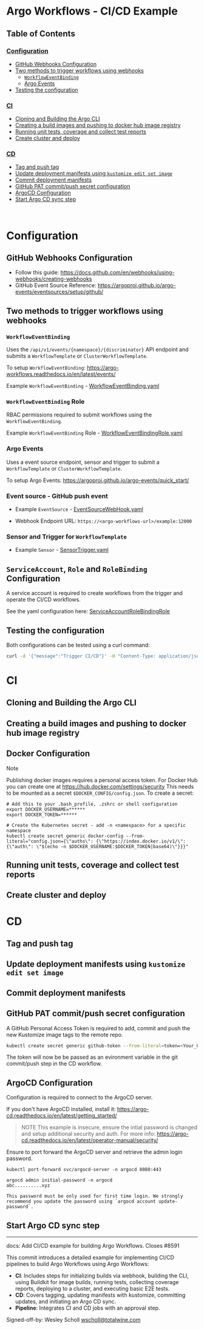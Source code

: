 # Argo Workflows - CI/CD Example

## Table of Contents

 ### [Configuration](#configuration-1)
- [GitHub Webhooks Configuration](#gitHub-webhooks-configuration)
- [Two methods to trigger workflows using webhooks](#two-methods-to-trigger-workflows-using-webhooks)
  - [`WorkflowEventBinding`](#workfloweventbinding) 
  - [Argo Events](#argo-events)
- [Testing the configuration](#testing-the-configuration)

### [CI](#ci-1)
- [Cloning and Building the Argo CLI](#cloning-and-building-the-argo-cli)
- [Creating a build images and pushing to docker hub image registry](#creating-a-build-images-and-pushing-to-docker-hub-image-registry)
- [Running unit tests, coverage and collect test reports](#running-unit-tests-coverage-and-collect-test-reports)
- [Create cluster and deploy](#create-cluster-and-deploy)

### [CD](#cd-1)
- [Tag and push tag](#tag-and-push-tag)
- [Update deployment manifests using `kustomize edit set image`](#update-deployment-manifests-using-kustomize-edit-set-image)
- [Commit deployment manifests](#commit-deployment-manifests)
- [GitHub PAT commit/push secret configuration](#github-pat-commitpush-secret-configuration)
- [ArgoCD Configuration](#argocd-configuration)
- [Start Argo CD sync step](#start-argo-cd-sync-step)

<br>

# Configuration

## GitHub Webhooks Configuration

- Follow this guide: https://docs.github.com/en/webhooks/using-webhooks/creating-webhooks
- GitHub Event Source Reference: https://argoproj.github.io/argo-events/eventsources/setup/github/

## Two methods to trigger workflows using webhooks

### `WorkflowEventBinding`

Uses the `/api/v1/events/{namespace}/{discriminator}` API endpoint and submits a `WorkflowTemplate` or `ClusterWorkflowTemplate`.

To setup `WorkflowEventBinding`: https://argo-workflows.readthedocs.io/en/latest/events/

Example `WorkflowEventBinding` - [WorkflowEventBinding.yaml](WorkflowEventBinding.yaml)


### `WorkflowEventBinding` Role

RBAC permissions required to submit workflows using the `WorkflowEventBinding`.

Example `WorkflowEventBinding` Role - [WorkflowEventBindingRole.yaml](WorkflowEventBindingRole.yaml)

### Argo Events

Uses a event source endpoint, sensor and trigger to submit a `WorkflowTemplate` or `ClusterWorkflowTemplate`.

To setup Argo Events: https://argoproj.github.io/argo-events/quick_start/


### Event source - GitHub push event

- Example `EventSource` - [EventSourceWebHook.yaml](EventSourceWebHook.yaml)


- Webhook Endpoint URL:
`https://<argo-workflows-url>/example:12000`

### Sensor and Trigger for `WorkflowTemplate`

- Example `Sensor` - [SensorTrigger.yaml](SensorTrigger.yaml)


## `ServiceAccount`, `Role` and `RoleBinding` Configuration

A service account is required to create workflows from the trigger and operate the CI/CD workflows. 

See the yaml configuration here: [ServiceAccountRoleBindingRole](ServiceAccountRoleBindingRole.yaml) 

## Testing the configuration

Both configurations can be tested using a curl command:

```bash
curl -d '{"message":"Trigger CI/CD"}' -H "Content-Type: application/json" -X POST http://<Deployed-Argo-Application-Url>:12000/example 
```

# CI

## Cloning and Building the Argo CLI

## Creating a build images and pushing to docker hub image registry

## Docker Configuration

> [!NOTE]  
> Publishing docker images requires a personal access token. For Docker Hub you can create one at https://hub.docker.com/settings/security
> This needs to be mounted as a secret `$DOCKER_CONFIG/config.json`. To create a secret:
```shell
# Add this to your .bash_profile, .zshrc or shell configuration
export DOCKER_USERNAME=****** 
export DOCKER_TOKEN=******

# Create the Kubernetes secret - add -n <namespace> for a specific namespace
kubectl create secret generic docker-config --from-literal="config.json={\"auths\": {\"https://index.docker.io/v1/\": {\"auth\": \"$(echo -n $DOCKER_USERNAME:$DOCKER_TOKEN|base64)\"}}}"
```

## Running unit tests, coverage and collect test reports

## Create cluster and deploy


# CD

## Tag and push tag

## Update deployment manifests using `kustomize edit set image`

## Commit deployment manifests

## GitHub PAT commit/push secret configuration

A GitHub Personal Access Token is required to add, commit and push the new Kustomize image tags to the remote repo.

```bash
kubectl create secret generic github-token --from-literal=token=<Your_GitHub_PAT> -n argo
```

The token will now be be passed as an evironment variable in the git commit/push step in the CD workflow.


 ## ArgoCD Configuration

 Configuration is required to connect to the ArgoCD server.

 If you don't have ArgoCD installed, install it: https://argo-cd.readthedocs.io/en/latest/getting_started/

 > NOTE
 > This example is insecure, ensure the intial password is changed and setup additional security and auth. For more info: https://argo-cd.readthedocs.io/en/latest/operator-manual/security/ 

Ensure to port forward the ArgoCD server and retrieve the admin login password.

```shell
kubectl port-forward svc/argocd-server -n argocd 8080:443

argocd admin initial-password -n argocd
abc..........xyz

This password must be only used for first time login. We strongly recommend you update the password using `argocd account update-password`.
```

## Start Argo CD sync step

---

docs: Add CI/CD example for building Argo Workflows. Closes #8591

This commit introduces a detailed example for implementing CI/CD pipelines to build Argo Workflows using Argo Workflows:

- **CI**: Includes steps for initializing builds via webhook, building the CLI, using Buildkit for image builds, running tests, collecting coverage reports, deploying to a cluster, and executing basic E2E tests.
- **CD**: Covers tagging, updating manifests with kustomize, committing updates, and initiating an Argo CD sync.
- **Pipeline**: Integrates CI and CD jobs with an approval step.

Signed-off-by: Wesley Scholl <wscholl@totalwine.com>
